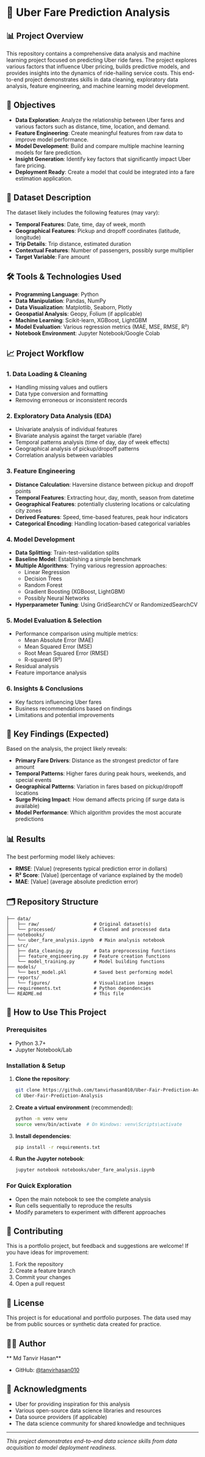 # 🚗 Uber Fare Prediction Analysis

## 📊 Project Overview

This repository contains a comprehensive data analysis and machine learning project focused on predicting Uber ride fares. The project explores various factors that influence Uber pricing, builds predictive models, and provides insights into the dynamics of ride-hailing service costs. This end-to-end project demonstrates skills in data cleaning, exploratory data analysis, feature engineering, and machine learning model development.

## 🎯 Objectives

- **Data Exploration**: Analyze the relationship between Uber fares and various factors such as distance, time, location, and demand.
- **Feature Engineering**: Create meaningful features from raw data to improve model performance.
- **Model Development**: Build and compare multiple machine learning models for fare prediction.
- **Insight Generation**: Identify key factors that significantly impact Uber fare pricing.
- **Deployment Ready**: Create a model that could be integrated into a fare estimation application.

## 📁 Dataset Description

The dataset likely includes the following features (may vary):
- **Temporal Features**: Date, time, day of week, month
- **Geographical Features**: Pickup and dropoff coordinates (latitude, longitude)
- **Trip Details**: Trip distance, estimated duration
- **Contextual Features**: Number of passengers, possibly surge multiplier
- **Target Variable**: Fare amount

## 🛠️ Tools & Technologies Used

- **Programming Language**: Python
- **Data Manipulation**: Pandas, NumPy
- **Data Visualization**: Matplotlib, Seaborn, Plotly
- **Geospatial Analysis**: Geopy, Folium (if applicable)
- **Machine Learning**: Scikit-learn, XGBoost, LightGBM
- **Model Evaluation**: Various regression metrics (MAE, MSE, RMSE, R²)
- **Notebook Environment**: Jupyter Notebook/Google Colab

## 📈 Project Workflow

### 1. Data Loading & Cleaning
- Handling missing values and outliers
- Data type conversion and formatting
- Removing erroneous or inconsistent records

### 2. Exploratory Data Analysis (EDA)
- Univariate analysis of individual features
- Bivariate analysis against the target variable (fare)
- Temporal patterns analysis (time of day, day of week effects)
- Geographical analysis of pickup/dropoff patterns
- Correlation analysis between variables

### 3. Feature Engineering
- **Distance Calculation**: Haversine distance between pickup and dropoff points
- **Temporal Features**: Extracting hour, day, month, season from datetime
- **Geographical Features**: potentially clustering locations or calculating city zones
- **Derived Features**: Speed, time-based features, peak hour indicators
- **Categorical Encoding**: Handling location-based categorical variables

### 4. Model Development
- **Data Splitting**: Train-test-validation splits
- **Baseline Model**: Establishing a simple benchmark
- **Multiple Algorithms**: Trying various regression approaches:
  - Linear Regression
  - Decision Trees
  - Random Forest
  - Gradient Boosting (XGBoost, LightGBM)
  - Possibly Neural Networks
- **Hyperparameter Tuning**: Using GridSearchCV or RandomizedSearchCV

### 5. Model Evaluation & Selection
- Performance comparison using multiple metrics:
  - Mean Absolute Error (MAE)
  - Mean Squared Error (MSE)
  - Root Mean Squared Error (RMSE)
  - R-squared (R²)
- Residual analysis
- Feature importance analysis

### 6. Insights & Conclusions
- Key factors influencing Uber fares
- Business recommendations based on findings
- Limitations and potential improvements

## 🚀 Key Findings (Expected)

Based on the analysis, the project likely reveals:
- **Primary Fare Drivers**: Distance as the strongest predictor of fare amount
- **Temporal Patterns**: Higher fares during peak hours, weekends, and special events
- **Geographical Patterns**: Variation in fares based on pickup/dropoff locations
- **Surge Pricing Impact**: How demand affects pricing (if surge data is available)
- **Model Performance**: Which algorithm provides the most accurate predictions

## 📊 Results

The best performing model likely achieves:
- **RMSE**: [Value] (represents typical prediction error in dollars)
- **R² Score**: [Value] (percentage of variance explained by the model)
- **MAE**: [Value] (average absolute prediction error)

## 🗂️ Repository Structure

```
├── data/
│   ├── raw/                    # Original dataset(s)
│   └── processed/              # Cleaned and processed data
├── notebooks/
│   └── uber_fare_analysis.ipynb  # Main analysis notebook
├── src/
│   ├── data_cleaning.py        # Data preprocessing functions
│   ├── feature_engineering.py  # Feature creation functions
│   └── model_training.py       # Model building functions
├── models/
│   └── best_model.pkl          # Saved best performing model
├── reports/
│   └── figures/                # Visualization images
├── requirements.txt            # Python dependencies
└── README.md                   # This file
```

## 🚀 How to Use This Project

### Prerequisites
- Python 3.7+
- Jupyter Notebook/Lab

### Installation & Setup
1. **Clone the repository**:
   ```bash
   git clone https://github.com/tanvirhasan010/Uber-Fair-Prediction-Analysis.git
   cd Uber-Fair-Prediction-Analysis
   ```

2. **Create a virtual environment** (recommended):
   ```bash
   python -m venv venv
   source venv/bin/activate  # On Windows: venv\Scripts\activate
   ```

3. **Install dependencies**:
   ```bash
   pip install -r requirements.txt
   ```

4. **Run the Jupyter notebook**:
   ```bash
   jupyter notebook notebooks/uber_fare_analysis.ipynb
   ```

### For Quick Exploration
- Open the main notebook to see the complete analysis
- Run cells sequentially to reproduce the results
- Modify parameters to experiment with different approaches

## 🤝 Contributing

This is a portfolio project, but feedback and suggestions are welcome! If you have ideas for improvement:
1. Fork the repository
2. Create a feature branch
3. Commit your changes
4. Open a pull request

## 📄 License

This project is for educational and portfolio purposes. The data used may be from public sources or synthetic data created for practice.

## 👨‍💻 Author

** Md Tanvir Hasan**
- GitHub: [@tanvirhasan010](https://github.com/tanvirhasan010)


## 🙏 Acknowledgments

- Uber for providing inspiration for this analysis
- Various open-source data science libraries and resources
- Data source providers (if applicable)
- The data science community for shared knowledge and techniques

---

*This project demonstrates end-to-end data science skills from data acquisition to model deployment readiness.*
